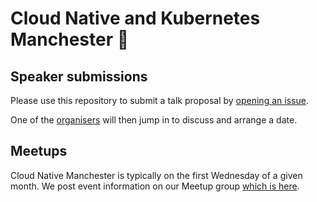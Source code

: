 # Cloud Native and Kubernetes Manchester 🐝
## Speaker submissions
Please use this repository to submit a talk proposal by [opening an issue](https://github.com/cloudnativemcr/speakers/issues/new?&labels=&template=talk-submission-template.md&title=).

One of the [organisers](https://github.com/orgs/cloudnativemcr/people) will then jump in to discuss and arrange a date.

## Meetups
Cloud Native Manchester is typically on the first Wednesday of a given month.  We post event information on our Meetup group [which is here](https://www.meetup.com/Cloud-Native-Kubernetes-Manchester/).


